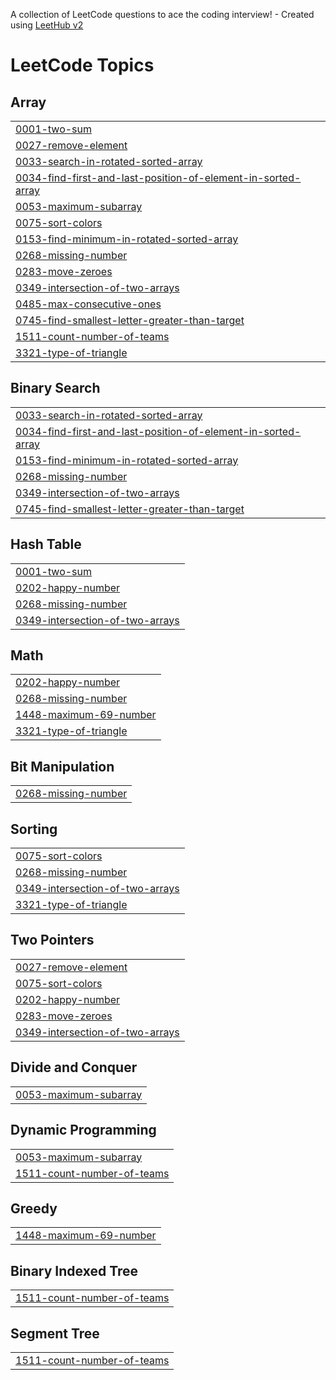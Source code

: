 A collection of LeetCode questions to ace the coding interview! - Created using [LeetHub v2](https://github.com/arunbhardwaj/LeetHub-2.0)
<!---LeetCode Topics Start-->
# LeetCode Topics
## Array
|  |
| ------- |
| [0001-two-sum](https://github.com/shankar-va/leetcodeproblems/tree/master/0001-two-sum) |
| [0027-remove-element](https://github.com/shankar-va/leetcodeproblems/tree/master/0027-remove-element) |
| [0033-search-in-rotated-sorted-array](https://github.com/shankar-va/leetcodeproblems/tree/master/0033-search-in-rotated-sorted-array) |
| [0034-find-first-and-last-position-of-element-in-sorted-array](https://github.com/shankar-va/leetcodeproblems/tree/master/0034-find-first-and-last-position-of-element-in-sorted-array) |
| [0053-maximum-subarray](https://github.com/shankar-va/leetcodeproblems/tree/master/0053-maximum-subarray) |
| [0075-sort-colors](https://github.com/shankar-va/leetcodeproblems/tree/master/0075-sort-colors) |
| [0153-find-minimum-in-rotated-sorted-array](https://github.com/shankar-va/leetcodeproblems/tree/master/0153-find-minimum-in-rotated-sorted-array) |
| [0268-missing-number](https://github.com/shankar-va/leetcodeproblems/tree/master/0268-missing-number) |
| [0283-move-zeroes](https://github.com/shankar-va/leetcodeproblems/tree/master/0283-move-zeroes) |
| [0349-intersection-of-two-arrays](https://github.com/shankar-va/leetcodeproblems/tree/master/0349-intersection-of-two-arrays) |
| [0485-max-consecutive-ones](https://github.com/shankar-va/leetcodeproblems/tree/master/0485-max-consecutive-ones) |
| [0745-find-smallest-letter-greater-than-target](https://github.com/shankar-va/leetcodeproblems/tree/master/0745-find-smallest-letter-greater-than-target) |
| [1511-count-number-of-teams](https://github.com/shankar-va/leetcodeproblems/tree/master/1511-count-number-of-teams) |
| [3321-type-of-triangle](https://github.com/shankar-va/leetcodeproblems/tree/master/3321-type-of-triangle) |
## Binary Search
|  |
| ------- |
| [0033-search-in-rotated-sorted-array](https://github.com/shankar-va/leetcodeproblems/tree/master/0033-search-in-rotated-sorted-array) |
| [0034-find-first-and-last-position-of-element-in-sorted-array](https://github.com/shankar-va/leetcodeproblems/tree/master/0034-find-first-and-last-position-of-element-in-sorted-array) |
| [0153-find-minimum-in-rotated-sorted-array](https://github.com/shankar-va/leetcodeproblems/tree/master/0153-find-minimum-in-rotated-sorted-array) |
| [0268-missing-number](https://github.com/shankar-va/leetcodeproblems/tree/master/0268-missing-number) |
| [0349-intersection-of-two-arrays](https://github.com/shankar-va/leetcodeproblems/tree/master/0349-intersection-of-two-arrays) |
| [0745-find-smallest-letter-greater-than-target](https://github.com/shankar-va/leetcodeproblems/tree/master/0745-find-smallest-letter-greater-than-target) |
## Hash Table
|  |
| ------- |
| [0001-two-sum](https://github.com/shankar-va/leetcodeproblems/tree/master/0001-two-sum) |
| [0202-happy-number](https://github.com/shankar-va/leetcodeproblems/tree/master/0202-happy-number) |
| [0268-missing-number](https://github.com/shankar-va/leetcodeproblems/tree/master/0268-missing-number) |
| [0349-intersection-of-two-arrays](https://github.com/shankar-va/leetcodeproblems/tree/master/0349-intersection-of-two-arrays) |
## Math
|  |
| ------- |
| [0202-happy-number](https://github.com/shankar-va/leetcodeproblems/tree/master/0202-happy-number) |
| [0268-missing-number](https://github.com/shankar-va/leetcodeproblems/tree/master/0268-missing-number) |
| [1448-maximum-69-number](https://github.com/shankar-va/leetcodeproblems/tree/master/1448-maximum-69-number) |
| [3321-type-of-triangle](https://github.com/shankar-va/leetcodeproblems/tree/master/3321-type-of-triangle) |
## Bit Manipulation
|  |
| ------- |
| [0268-missing-number](https://github.com/shankar-va/leetcodeproblems/tree/master/0268-missing-number) |
## Sorting
|  |
| ------- |
| [0075-sort-colors](https://github.com/shankar-va/leetcodeproblems/tree/master/0075-sort-colors) |
| [0268-missing-number](https://github.com/shankar-va/leetcodeproblems/tree/master/0268-missing-number) |
| [0349-intersection-of-two-arrays](https://github.com/shankar-va/leetcodeproblems/tree/master/0349-intersection-of-two-arrays) |
| [3321-type-of-triangle](https://github.com/shankar-va/leetcodeproblems/tree/master/3321-type-of-triangle) |
## Two Pointers
|  |
| ------- |
| [0027-remove-element](https://github.com/shankar-va/leetcodeproblems/tree/master/0027-remove-element) |
| [0075-sort-colors](https://github.com/shankar-va/leetcodeproblems/tree/master/0075-sort-colors) |
| [0202-happy-number](https://github.com/shankar-va/leetcodeproblems/tree/master/0202-happy-number) |
| [0283-move-zeroes](https://github.com/shankar-va/leetcodeproblems/tree/master/0283-move-zeroes) |
| [0349-intersection-of-two-arrays](https://github.com/shankar-va/leetcodeproblems/tree/master/0349-intersection-of-two-arrays) |
## Divide and Conquer
|  |
| ------- |
| [0053-maximum-subarray](https://github.com/shankar-va/leetcodeproblems/tree/master/0053-maximum-subarray) |
## Dynamic Programming
|  |
| ------- |
| [0053-maximum-subarray](https://github.com/shankar-va/leetcodeproblems/tree/master/0053-maximum-subarray) |
| [1511-count-number-of-teams](https://github.com/shankar-va/leetcodeproblems/tree/master/1511-count-number-of-teams) |
## Greedy
|  |
| ------- |
| [1448-maximum-69-number](https://github.com/shankar-va/leetcodeproblems/tree/master/1448-maximum-69-number) |
## Binary Indexed Tree
|  |
| ------- |
| [1511-count-number-of-teams](https://github.com/shankar-va/leetcodeproblems/tree/master/1511-count-number-of-teams) |
## Segment Tree
|  |
| ------- |
| [1511-count-number-of-teams](https://github.com/shankar-va/leetcodeproblems/tree/master/1511-count-number-of-teams) |
<!---LeetCode Topics End-->